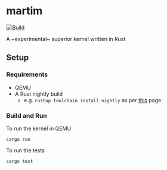 # martim

[![Build](https://github.com/martimos/kernel/actions/workflows/rust.yml/badge.svg)](https://github.com/martimos/kernel/actions/workflows/rust.yml)

A ~experimental~ superior kernel written in Rust

## Setup

### Requirements

* QEMU
* A Rust nightly build
    * e.g. `rustup toolchain install nightly` as
      per [this](https://doc.rust-lang.org/edition-guide/rust-2018/rustup-for-managing-rust-versions.html) page

### Build and Run

To run the kernel in QEMU

```plain
cargo run
```

To run the tests

```plain
cargo test
```
